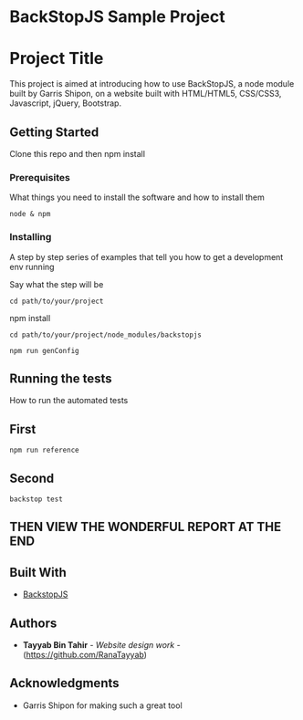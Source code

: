 # BackStopJS Sample Project

# Project Title

This project is aimed at introducing how to use BackStopJS, a node module built by Garris Shipon, on a website built with HTML/HTML5, CSS/CSS3, Javascript, jQuery, Bootstrap.

## Getting Started

Clone this repo and then npm install

### Prerequisites

What things you need to install the software and how to install them

```
node & npm
```

### Installing

A step by step series of examples that tell you how to get a development env running

Say what the step will be

```
cd path/to/your/project
```

npm install

```
cd path/to/your/project/node_modules/backstopjs

npm run genConfig
```

## Running the tests

How to run the automated tests

## First
```
npm run reference
```

## Second 
```
backstop test
```

## THEN VIEW THE WONDERFUL REPORT AT THE END


## Built With

* [BackstopJS](https://github.com/garris/BackstopJS)


## Authors

* **Tayyab Bin Tahir** - *Website design work* - (https://github.com/RanaTayyab)


## Acknowledgments

* Garris Shipon for making such a great tool
